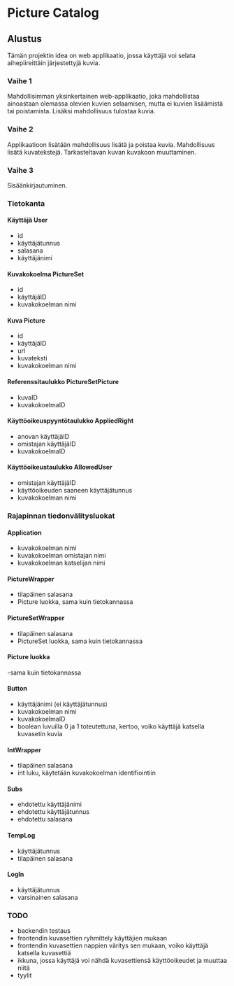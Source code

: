 # Picture Catalog

## Alustus

Tämän projektin idea on web applikaatio, jossa käyttäjä voi selata  aihepiireittäin järjestettyjä kuvia. 

### Vaihe 1

Mahdollisimman yksinkertainen web-applikaatio, joka mahdollistaa ainoastaan olemassa olevien kuvien selaamisen, mutta ei kuvien lisäämistä tai poistamista. Lisäksi mahdollisuus tulostaa kuvia.

### Vaihe 2

Applikaatioon lisätään mahdollisuus lisätä ja poistaa kuvia. Mahdollisuus lisätä kuvatekstejä. Tarkasteltavan kuvan kuvakoon muuttaminen.

### Vaihe 3

Sisäänkirjautuminen.



 

### Tietokanta
#### Käyttäjä User
- id
- käyttäjätunnus
- salasana
- käyttäjänimi

#### Kuvakokoelma PictureSet
- id
- käyttäjäID
- kuvakokoelman nimi

#### Kuva Picture
- id
- käyttäjäID
- url
- kuvateksti
- kuvakokoelman nimi

#### Referenssitaulukko PictureSetPicture
- kuvaID
- kuvakokoelmaID

#### Käyttöoikeuspyyntötaulukko AppliedRight
- anovan käyttäjäID
- omistajan käyttäjäID
- kuvakokoelmaID

#### Käyttöoikeustaulukko AllowedUser
- omistajan käyttäjäID
- käyttöoikeuden saaneen käyttäjätunnus
- kuvakokoelman nimi

### Rajapinnan tiedonvälitysluokat

#### Application
- kuvakokoelman nimi
- kuvakokoelman omistajan nimi
- kuvakokoelman katselijan nimi

#### PictureWrapper
- tilapäinen salasana
- Picture luokka, sama kuin tietokannassa

#### PictureSetWrapper
- tilapäinen salasana
- PictureSet luokka, sama kuin tietokannassa

#### Picture luokka 
-sama kuin tietokannassa

#### Button
- käyttäjänimi (ei käyttäjätunnus)
- kuvakokoelman nimi
- kuvakokoelmaID
- boolean luvuilla 0 ja 1 toteutettuna, kertoo, voiko käyttäjä katsella kuvasetin kuvia

#### IntWrapper
- tilapäinen salasana
- int luku, käytetään kuvakokoelman identifiointiin

#### Subs
- ehdotettu käyttäjänimi
- ehdotettu käyttäjätunnus
- ehdotettu salasana

#### TempLog
- käyttäjätunnus
- tilapäinen salasana

#### LogIn
- käyttäjätunnus
- varsinainen salasana

### TODO
- backendin testaus
- frontendin kuvasettien ryhmittely käyttäjien mukaan
- frontendin kuvasettien nappien väritys sen mukaan, voiko käyttäjä katsella kuvasettiä
- ikkuna, jossa käyttäjä voi nähdä kuvasettiensä käyttöoikeudet ja muuttaa niitä
- tyylit
